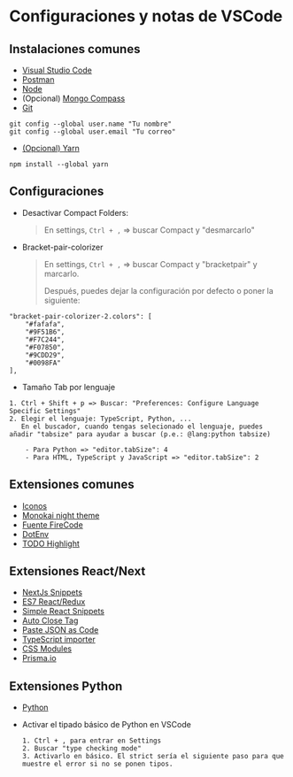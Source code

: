 # Configuraciones y notas de VSCode

## Instalaciones comunes
* [Visual Studio Code](https://code.visualstudio.com/)
* [Postman](https://www.postman.com/downloads/)
* [Node](https://nodejs.org/es/)
* (Opcional) [Mongo Compass](https://www.mongodb.com/try/download/compass)
* [Git](https://git-scm.com/)
```
git config --global user.name "Tu nombre"
git config --global user.email "Tu correo"
```
* [(Opcional) Yarn](https://yarnpkg.com/)
``` 
npm install --global yarn
```

## Configuraciones
* Desactivar Compact Folders:

    > En settings, `Ctrl + ,` => buscar Compact y "desmarcarlo"

* Bracket-pair-colorizer
    > En settings, `Ctrl + ,` => buscar Compact y "bracketpair" y marcarlo.
    >
    > Después, puedes dejar la configuración por defecto o poner la siguiente:
```
"bracket-pair-colorizer-2.colors": [
    "#fafafa",
    "#9F51B6",
    "#F7C244",
    "#F07850",
    "#9CDD29",
    "#0098FA"
],
```
* Tamaño Tab por lenguaje
```
1. Ctrl + Shift + p => Buscar: "Preferences: Configure Language Specific Settings"
2. Elegir el lenguaje: TypeScript, Python, ...
   En el buscador, cuando tengas selecionado el lenguaje, puedes añadir "tabsize" para ayudar a buscar (p.e.: @lang:python tabsize)
   
    - Para Python => "editor.tabSize": 4
    - Para HTML, TypeScript y JavaScript => "editor.tabSize": 2
```

## Extensiones comunes
* [Iconos](https://marketplace.visualstudio.com/items?itemName=PKief.material-icon-theme)
* [Monokai night theme](https://marketplace.visualstudio.com/items?itemName=fabiospampinato.vscode-monokai-night)
* [Fuente FireCode](https://github.com/tonsky/FiraCode)
* [DotEnv](https://marketplace.visualstudio.com/items?itemName=mikestead.dotenv)
* [TODO Highlight](https://marketplace.visualstudio.com/items?itemName=wayou.vscode-todo-highlight)

## Extensiones React/Next
* [NextJs Snippets](https://marketplace.visualstudio.com/items?itemName=willstakayama.vscode-nextjs-snippets)
* [ES7 React/Redux](https://marketplace.visualstudio.com/items?itemName=dsznajder.es7-react-js-snippets)
* [Simple React Snippets](https://marketplace.visualstudio.com/items?itemName=burkeholland.simple-react-snippets)
* [Auto Close Tag](https://marketplace.visualstudio.com/items?itemName=formulahendry.auto-close-tag)
* [Paste JSON as Code](https://marketplace.visualstudio.com/items?itemName=quicktype.quicktype)
* [TypeScript importer](https://marketplace.visualstudio.com/items?itemName=pmneo.tsimporter)
* [CSS Modules](https://marketplace.visualstudio.com/items?itemName=clinyong.vscode-css-modules)
* [Prisma.io](https://marketplace.visualstudio.com/items?itemName=Prisma.prisma)

## Extensiones Python
* [Python](https://marketplace.visualstudio.com/items?itemName=ms-python.python)

* Activar el tipado básico de Python en VSCode
  ```
  1. Ctrl + , para entrar en Settings
  2. Buscar "type checking mode"
  3. Activarlo en básico. El strict sería el siguiente paso para que muestre el error si no se ponen tipos.
  ```

